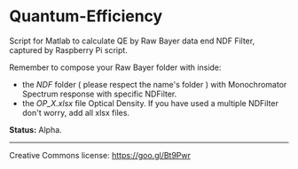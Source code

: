 # Quantum-Efficiency
Script for Matlab to calculate QE by Raw Bayer data end NDF Filter, captured by Raspberry Pi script.  

Remember to compose your Raw Bayer folder with inside:  
* the *NDF* folder ( please respect the name's folder ) with Monochromator Spectrum response with specific NDFilter.  
* the *OP_X.xlsx* file Optical Density. If you have used a multiple NDFilter don't worry, add all xlsx files.


**Status:** Alpha.

------------------------
Creative Commons license: https://goo.gl/Bt9Pwr
